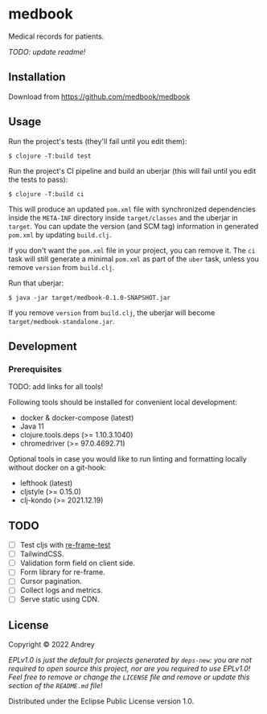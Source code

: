 # medbook

Medical records for patients.

*TODO: update readme!*

## Installation

Download from https://github.com/medbook/medbook

## Usage

Run the project's tests (they'll fail until you edit them):

    $ clojure -T:build test

Run the project's CI pipeline and build an uberjar (this will fail until you edit the tests to pass):

    $ clojure -T:build ci

This will produce an updated `pom.xml` file with synchronized dependencies inside the `META-INF`
directory inside `target/classes` and the uberjar in `target`. You can update the version (and SCM tag)
information in generated `pom.xml` by updating `build.clj`.

If you don't want the `pom.xml` file in your project, you can remove it. The `ci` task will
still generate a minimal `pom.xml` as part of the `uber` task, unless you remove `version`
from `build.clj`.

Run that uberjar:

    $ java -jar target/medbook-0.1.0-SNAPSHOT.jar

If you remove `version` from `build.clj`, the uberjar will become `target/medbook-standalone.jar`.

## Development

### Prerequisites

TODO: add links for all tools!

Following tools should be installed for convenient local development:

- docker & docker-compose (latest)
- Java 11
- clojure.tools.deps (>= 1.10.3.1040)
- chromedriver (>= 97.0.4692.71)

Optional tools in case you would like to run linting and formatting locally without docker on a git-hook:

- lefthook (latest)
- cljstyle (>= 0.15.0)
- clj-kondo (>= 2021.12.19)

## TODO
- [ ] Test cljs with [re-frame-test](https://github.com/day8/re-frame-test)
- [ ] TailwindCSS.
- [ ] Validation form field on client side.
- [ ] Form library for re-frame.
- [ ] Cursor pagination.
- [ ] Collect logs and metrics.
- [ ] Serve static using CDN.

## License

Copyright © 2022 Andrey

_EPLv1.0 is just the default for projects generated by `deps-new`: you are not_
_required to open source this project, nor are you required to use EPLv1.0!_
_Feel free to remove or change the `LICENSE` file and remove or update this_
_section of the `README.md` file!_

Distributed under the Eclipse Public License version 1.0.
